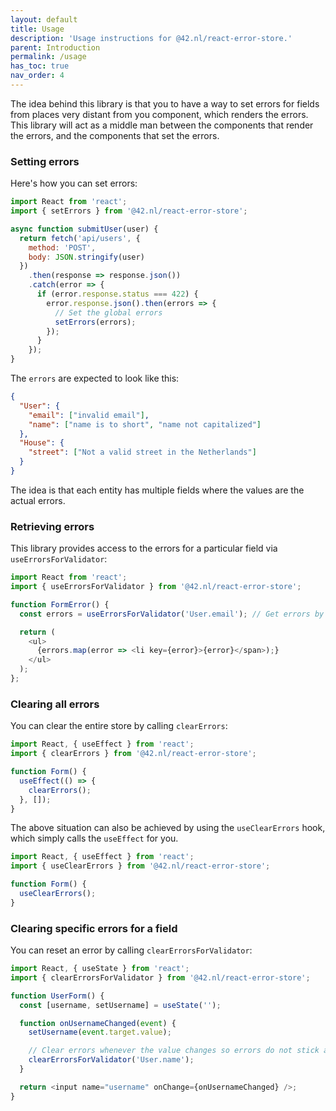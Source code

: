 ```yaml
---
layout: default
title: Usage
description: 'Usage instructions for @42.nl/react-error-store.'
parent: Introduction
permalink: /usage
has_toc: true
nav_order: 4
---
```


The idea behind this library is that you to have a way to set errors
for fields from places very distant from you component, which renders
the errors. This library will act as a middle man between the components
that render the errors, and the components that set the errors.

### Setting errors

Here's how you can set errors:

```js
import React from 'react';
import { setErrors } from '@42.nl/react-error-store';

async function submitUser(user) {
  return fetch('api/users', {
    method: 'POST',
    body: JSON.stringify(user)
  })
    .then(response => response.json())
    .catch(error => {
      if (error.response.status === 422) {
        error.response.json().then(errors => {
          // Set the global errors
          setErrors(errors);
        });
      }
    });
}
```

The `errors` are expected to look like this:

```json
{
  "User": {
    "email": ["invalid email"],
    "name": ["name is to short", "name not capitalized"]
  },
  "House": {
    "street": ["Not a valid street in the Netherlands"]
  }
}
```

The idea is that each entity has multiple fields where the values
are the actual errors.

### Retrieving errors

This library provides access to the errors for a particular field
via `useErrorsForValidator`:

```js
import React from 'react';
import { useErrorsForValidator } from '@42.nl/react-error-store';

function FormError() {
  const errors = useErrorsForValidator('User.email'); // Get errors by validator

  return (
    <ul>
      {errors.map(error => <li key={error}>{error}</span>);}
    </ul>
  );
};
```

### Clearing all errors

You can clear the entire store by calling `clearErrors`:

```js
import React, { useEffect } from 'react';
import { clearErrors } from '@42.nl/react-error-store';

function Form() {
  useEffect(() => {
    clearErrors();
  }, []);
}
```

The above situation can also be achieved by using the `useClearErrors` 
hook, which simply calls the `useEffect` for you.

```js
import React, { useEffect } from 'react';
import { useClearErrors } from '@42.nl/react-error-store';

function Form() {
  useClearErrors();
}
```

### Clearing specific errors for a field

You can reset an error by calling `clearErrorsForValidator`:

```js
import React, { useState } from 'react';
import { clearErrorsForValidator } from '@42.nl/react-error-store';

function UserForm() {
  const [username, setUsername] = useState('');

  function onUsernameChanged(event) {
    setUsername(event.target.value);

    // Clear errors whenever the value changes so errors do not stick around.
    clearErrorsForValidator('User.name');
  }

  return <input name="username" onChange={onUsernameChanged} />;
}
```